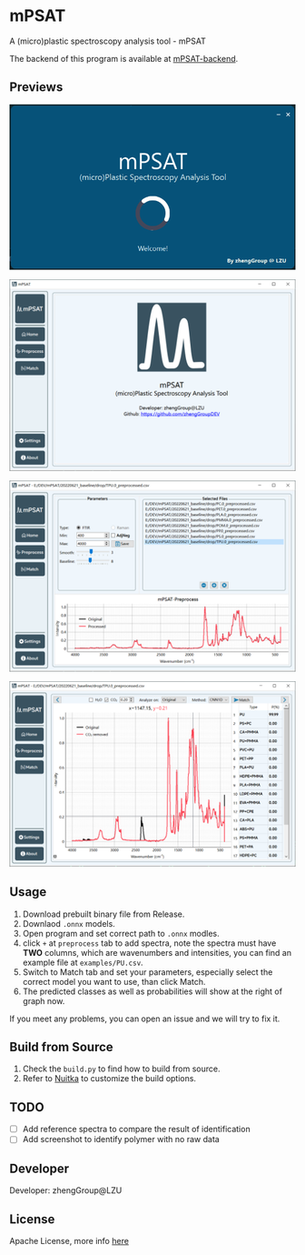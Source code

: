 # mPSAT

A (micro)plastic spectroscopy analysis tool - mPSAT

The backend of this program is available at [mPSAT-backend](https://github.com/zhengGroupDEV/mPSAT-backend).

## Previews

![splash screen](images/splash.png)

![Home](images/home.png)

![Preprocess](images/preprocess.png)

![Match](images/match.png)

## Usage

1. Download prebuilt binary file from Release.
2. Downlaod `.onnx` models.
3. Open program and set correct path to `.onnx` modles.
4. click `+` at `preprocess` tab to add spectra, note the spectra must have **TWO** columns, which are wavenumbers and intensities, you can find an example file at `examples/PU.csv`.
5. Switch to Match tab and set your parameters, especially select the correct model you want to use, than click Match.
6. The predicted classes as well as probabilities will show at the right of graph now.

If you meet any problems, you can open an issue and we will try to fix it.

## Build from Source

1. Check the `build.py` to find how to build from source.
2. Refer to [Nuitka](https://github.com/Nuitka/Nuitka) to customize the build options.

## TODO

- [ ] Add reference spectra to compare the result of identification
- [ ] Add screenshot to identify polymer with no raw data

## Developer

Developer: zhengGroup@LZU

## License

Apache License, more info [here](README.md)

